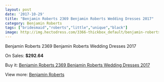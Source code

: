 ```yaml
---
layout: post
date: '2017-10-29'
title: "Benjamin Roberts 2369 Benjamin Roberts Wedding Dresses 2017"
category: Benjamin Roberts
tags: ["bridesmaid","roberts","little","unique","black"]
image: http://img.hectodress.com/3366-thickbox_default/benjamin-roberts-2369-benjamin-roberts-wedding-dresses-2013.jpg
---
```

Benjamin Roberts 2369 Benjamin Roberts Wedding Dresses 2017

On Sales: **$292.64**
<a href="https://www.hectodress.com/benjamin-roberts/1771-benjamin-roberts-2369-benjamin-roberts-wedding-dresses-2013.html"><amp-img layout="responsive" width="600" height="600" src="//img.hectodress.com/3366-thickbox_default/benjamin-roberts-2369-benjamin-roberts-wedding-dresses-2013.jpg" alt="Benjamin Roberts 2369 Benjamin Roberts Wedding Dresses 2017 0" /></a>
<a href="https://www.hectodress.com/benjamin-roberts/1771-benjamin-roberts-2369-benjamin-roberts-wedding-dresses-2013.html"><amp-img layout="responsive" width="600" height="600" src="//img.hectodress.com/3367-thickbox_default/benjamin-roberts-2369-benjamin-roberts-wedding-dresses-2013.jpg" alt="Benjamin Roberts 2369 Benjamin Roberts Wedding Dresses 2017 1" /></a>

Buy it: [Benjamin Roberts 2369 Benjamin Roberts Wedding Dresses 2017](https://www.hectodress.com/benjamin-roberts/1771-benjamin-roberts-2369-benjamin-roberts-wedding-dresses-2013.html "Benjamin Roberts 2369 Benjamin Roberts Wedding Dresses 2017")

View more: [Benjamin Roberts](https://www.hectodress.com/26-benjamin-roberts "Benjamin Roberts")